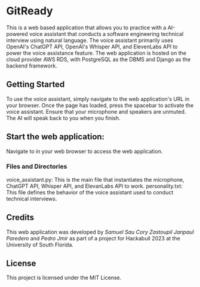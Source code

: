 # GitReady 
This is a web based application that allows you to practice with a AI-powered voice assistant that conducts a software engineering technical interview using natural language. The voice assistant primarily uses OpenAI's ChatGPT API, OpenAI's Whisper API, and ElevenLabs API to power the voice assistance feature. The web application is hosted on the cloud provider AWS RDS, with PostgreSQL as the DBMS and Django as the backend framework.

## Getting Started
To use the voice assistant, simply navigate to the web application's URL in your browser. Once the page has loaded, press the spacebar to activate the voice assistant. Ensure that your microphone and speakers are unmuted. The AI will speak back to you when you finish.

## Start the web application:
Navigate to <insertUrl> in your web browser to access the web application.

### Files and Directories
voice_assistant.py: This is the main file that instantiates the microphone, ChatGPT API, Whisper API, and ElevanLabs API to work.
personality.txt: This file defines the behavior of the  voice assistant used to conduct technical interviews.

## Credits
This web application was developed by *Samuel Sau* *Cory Zastoupil* *Janpaul Paredero* and *Pedro Jmir* as part of a project for Hackabull 2023 at the University of South Florida. 

## License
This project is licensed under the MIT License.
